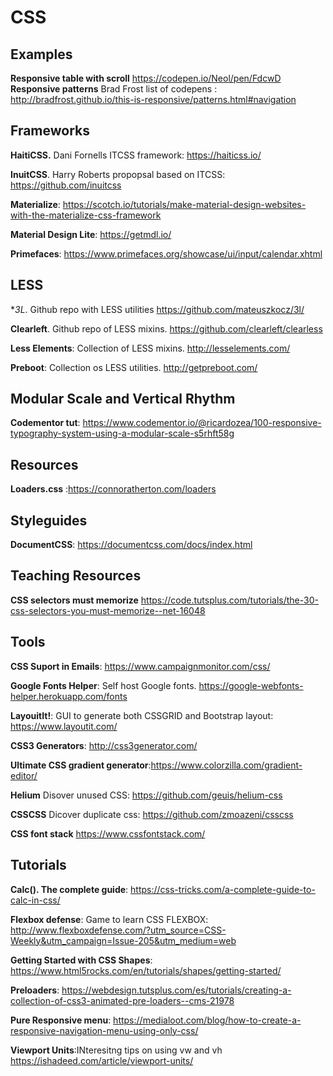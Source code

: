 # CSS
## Examples

**Responsive table with scroll** https://codepen.io/Neol/pen/FdcwD
**Responsive patterns** Brad Frost list of codepens : http://bradfrost.github.io/this-is-responsive/patterns.html#navigation

## Frameworks
**HaitiCSS.** Dani Fornells ITCSS framework: https://haiticss.io/

**InuitCSS**.   Harry Roberts propopsal based on ITCSS:   https://github.com/inuitcss

**Materialize**: https://scotch.io/tutorials/make-material-design-websites-with-the-materialize-css-framework

**Material Design Lite**:  https://getmdl.io/

**Primefaces**: https://www.primefaces.org/showcase/ui/input/calendar.xhtml

## LESS
**3L*. Github repo with LESS utilities https://github.com/mateuszkocz/3l/

**Clearleft**. Github repo of LESS mixins. https://github.com/clearleft/clearless

**Less Elements**: Collection of LESS mixins. http://lesselements.com/

**Preboot**: Collection os LESS utilities. http://getpreboot.com/


## Modular Scale and Vertical Rhythm
**Codementor tut**: https://www.codementor.io/@ricardozea/100-responsive-typography-system-using-a-modular-scale-s5rhft58g

## Resources

**Loaders.css** :https://connoratherton.com/loaders

## Styleguides
**DocumentCSS**: https://documentcss.com/docs/index.html

## Teaching Resources
**CSS selectors must memorize** https://code.tutsplus.com/tutorials/the-30-css-selectors-you-must-memorize--net-16048

## Tools
**CSS Suport in Emails**: https://www.campaignmonitor.com/css/

**Google Fonts Helper**: Self host Google fonts. https://google-webfonts-helper.herokuapp.com/fonts

**LayouitIt!**: GUI to generate both CSSGRID and Bootstrap layout: https://www.layoutit.com/

**CSS3 Generators**: http://css3generator.com/

**Ultimate CSS gradient generator**:https://www.colorzilla.com/gradient-editor/

**Helium** Disover unused CSS: https://github.com/geuis/helium-css

**CSSCSS** Dicover duplicate css: https://github.com/zmoazeni/csscss

**CSS font stack** https://www.cssfontstack.com/



## Tutorials
**Calc(). The complete guide**: https://css-tricks.com/a-complete-guide-to-calc-in-css/

**Flexbox defense**: Game to learn CSS FLEXBOX: http://www.flexboxdefense.com/?utm_source=CSS-Weekly&utm_campaign=Issue-205&utm_medium=web

**Getting Started with CSS Shapes**: https://www.html5rocks.com/en/tutorials/shapes/getting-started/

**Preloaders**: https://webdesign.tutsplus.com/es/tutorials/creating-a-collection-of-css3-animated-pre-loaders--cms-21978

**Pure Responsive menu**: https://medialoot.com/blog/how-to-create-a-responsive-navigation-menu-using-only-css/

**Viewport Units**:INteresitng tips on using vw and vh https://ishadeed.com/article/viewport-units/